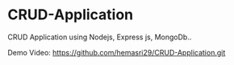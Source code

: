 # CRUD-Application

CRUD Application using Nodejs, Express js, MongoDb..

Demo Video: https://github.com/hemasri29/CRUD-Application.git
